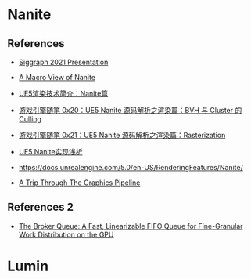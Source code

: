 # Nanite

## References

- [Siggraph 2021 Presentation](http://advances.realtimerendering.com/s2021/Karis_Nanite_SIGGRAPH_Advances_2021_final.pdf)

- [A Macro View of Nanite](http://www.elopezr.com/a-macro-view-of-nanite/)

- [UE5渲染技术简介：Nanite篇](https://zhuanlan.zhihu.com/p/382687738)

- [游戏引擎随笔 0x20：UE5 Nanite 源码解析之渲染篇：BVH 与 Cluster 的 Culling](https://zhuanlan.zhihu.com/p/376786001)

- [游戏引擎随笔 0x21：UE5 Nanite 源码解析之渲染篇：Rasterization](https://zhuanlan.zhihu.com/p/377652639)

- [UE5 Nanite实现浅析](https://zhuanlan.zhihu.com/p/376267968)

- https://docs.unrealengine.com/5.0/en-US/RenderingFeatures/Nanite/

- [A Trip Through The Graphics Pipeline](https://alaingalvan.gitbook.io/a-trip-through-the-graphics-pipeline/)

## References 2

- [The Broker Queue: A Fast, Linearizable FIFO Queue for
Fine-Granular Work Distribution on the GPU](https://www.markussteinberger.net/papers/BrokerQueue.pdf)

# Lumin
